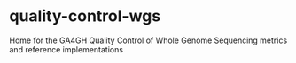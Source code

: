 # quality-control-wgs
Home for the GA4GH Quality Control of Whole Genome Sequencing metrics and reference implementations
